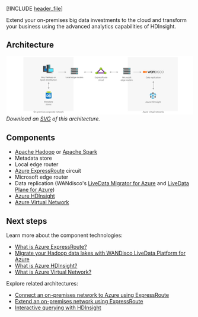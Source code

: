 


[!INCLUDE [header_file](../../../includes/sol-idea-header.md)]

Extend your on-premises big data investments to the cloud and transform your business using the advanced analytics capabilities of HDInsight.

## Architecture

![Architecture Diagram](../media/extend-your-on-premises-big-data-investments-with-hdinsight.png)
*Download an [SVG](../media/extend-your-on-premises-big-data-investments-with-hdinsight.svg) of this architecture.*

## Components

- [Apache Hadoop](http://hadoop.apache.org/) or [Apache Spark](http://spark.apache.org/)
- Metadata store
- Local edge router
- [Azure ExpressRoute](https://azure.microsoft.com/services/expressroute/) circuit
- Microsoft edge router
- Data replication (WANdisco's [LiveData Migrator for Azure](https://azuremarketplace.microsoft.com/marketplace/apps/wandisco.ldm) and [LiveData Plane for Azure](https://azuremarketplace.microsoft.com/marketplace/apps/wandisco.ldp))
- [Azure HDInsight](https://azure.microsoft.com/services/hdinsight/)
- [Azure Virtual Network](https://azure.microsoft.com/services/virtual-network/)

## Next steps

Learn more about the component technologies:

- [What is Azure ExpressRoute?](/azure/expressroute/expressroute-introduction)
- [Migrate your Hadoop data lakes with WANDisco LiveData Platform for Azure](https://azure.microsoft.com/blog/migrate-your-hadoop-data-lakes-with-wandisco-livedata-platform-for-azure/)
- [What is Azure HDInsight?](/azure/hdinsight/hdinsight-overview)
- [What is Azure Virtual Network?](/azure/virtual-network/virtual-networks-overview)

Explore related architectures:

- [Connect an on-premises network to Azure using ExpressRoute](/azure/architecture/reference-architectures/hybrid-networking/expressroute-vpn-failover-content.md)
- [Extend an on-premises network using ExpressRoute](/azure/architecture/reference-architectures/hybrid-networking/expressroute-content.md)
- [Interactive querying with HDInsight](/azure/architecture/solution-ideas/articles/interactive-querying-with-hdinsight-content.md)
